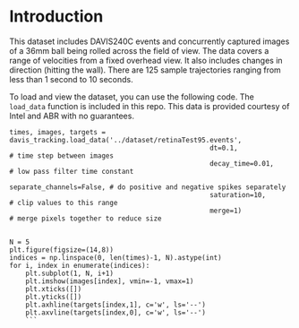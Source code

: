 # Introduction

This dataset includes DAVIS240C events and concurrently captured images of a 36mm ball being rolled across the field of view.  The data covers a range of velocities from a fixed overhead view.  It also includes changes in direction (hitting the wall). There are 125 sample trajectories ranging from less than 1 second to 10 seconds.

To load and view the dataset, you can use the following code.  The `load_data` function is included in this repo.  This data is provided courtesy of Intel and ABR with no guarantees.

```
times, images, targets = davis_tracking.load_data('../dataset/retinaTest95.events',
                                                  dt=0.1,                  # time step between images
                                                  decay_time=0.01,         # low pass filter time constant
                                                  separate_channels=False, # do positive and negative spikes separately
                                                  saturation=10,           # clip values to this range
                                                  merge=1)                 # merge pixels together to reduce size


N = 5
plt.figure(figsize=(14,8))
indices = np.linspace(0, len(times)-1, N).astype(int)
for i, index in enumerate(indices):
    plt.subplot(1, N, i+1)
    plt.imshow(images[index], vmin=-1, vmax=1)
    plt.xticks([])
    plt.yticks([])
    plt.axhline(targets[index,1], c='w', ls='--')
    plt.axvline(targets[index,0], c='w', ls='--')
    ```
